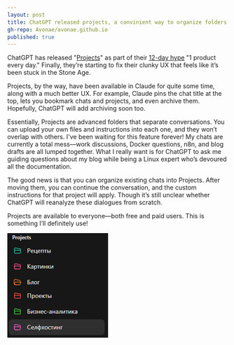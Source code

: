 ```yaml
---
layout: post
title: ChatGPT released projects, a convinient way to organize folders
gh-repo: Avonae/avonae.github.io
published: true
---
```


ChatGPT has released "[Projects](https://help.openai.com/en/articles/10169521-using-projects-in-chatgpt)" as part of their [12-day hype](https://openai.com/12-days/) "1 product every day." Finally, they’re starting to fix their clunky UX that feels like it’s been stuck in the Stone Age.

Projects, by the way, have been available in Claude for quite some time, along with a much better UX. For example, Claude pins the chat title at the top, lets you bookmark chats and projects, and even archive them. Hopefully, ChatGPT will add archiving soon too.

Essentially, Projects are advanced folders that separate conversations. You can upload your own files and instructions into each one, and they won’t overlap with others. I've been waiting for this feature forever! My chats are currently a total mess—work discussions, Docker questions, n8n, and blog drafts are all lumped together. What I really want is for ChatGPT to ask me guiding questions about my blog while being a Linux expert who’s devoured all the documentation.

The good news is that you can organize existing chats into Projects. After moving them, you can continue the conversation, and the custom instructions for that project will apply. Though it’s still unclear whether ChatGPT will reanalyze these dialogues from scratch.

Projects are available to everyone—both free and paid users. This is something I’ll definitely use!

![My ChatGPT projects](/assets/img/projects-in-chatgpt.png)